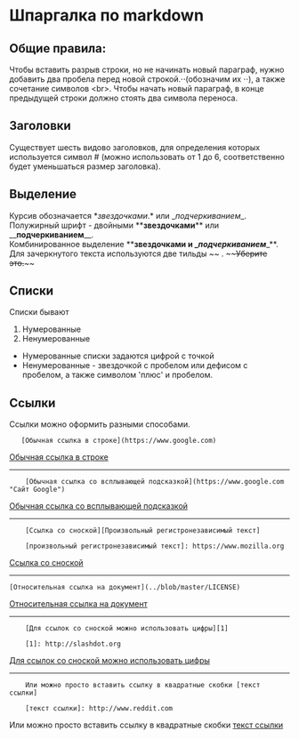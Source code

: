 # Шпаргалка по markdown

## Общие правила:
Чтобы вставить разрыв строки, но не начинать новый параграф, нужно добавить два пробела перед новой строкой.⋅⋅(обозначим их ⋅⋅), а также сочетание символов \<br>.
Чтобы начать новый параграф, в конце предыдущей строки должно стоять два символа переноса.


## Заголовки
Существует шесть видово заголовков, для определения которых используется символ \# (можно использовать от 1 до 6, соответственно будет уменьшаться размер заголовка).

## Выделение

Курсив обозначается \**звездочками*.\* или \__подчеркиванием_\_.  
Полужирный шрифт - двойными \*\***звездочками**\*\* или \_\___подчеркиванием__\_\_.  
Комбинированное выделение \*\***звездочками и \__подчеркиванием_**\_\*\*.  
Для зачеркнутого текста используются две тильды \~\~ . \~~~~Уберите это.~~\~~

## Списки
Списки бывают
1. Нумерованные
2. Ненумерованные

* Нумерованные списки задаются цифрой с точкой
* Ненумерованные - звездочкой с пробелом или дефисом с пробелом, а также символом 'плюс' и пробелом.


## Ссылки
Ссылки можно оформить разными способами.  

       [Обычная ссылка в строке](https://www.google.com)  
[Обычная ссылка в строке](https://www.google.com)

---

        [Обычная ссылка со всплывающей подсказкой](https://www.google.com "Сайт Google")  
[Обычная ссылка со всплывающей подсказкой](https://www.google.com "Сайт Google")

---

        [Ссылка со сноской][Произвольный регистронезависимый текст]
        
        [произвольный регистронезависимый текст]: https://www.mozilla.org
[Ссылка со сноской][Произвольный регистронезависимый текст]  

[произвольный регистронезависимый текст]: https://www.mozilla.org

---

    [Относительная ссылка на документ](../blob/master/LICENSE)
[Относительная ссылка на документ](../blob/master/LICENSE)

---

        [Для ссылок со сноской можно использовать цифры][1]

        [1]: http://slashdot.org

[Для ссылок со сноской можно использовать цифры][1]

[1]: http://slashdot.org

---

        Или можно просто вставить ссылку в квадратные скобки [текст ссылки]

        [текст ссылки]: http://www.reddit.com

Или можно просто вставить ссылку в квадратные скобки [текст ссылки]

[текст ссылки]: http://www.reddit.com